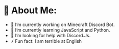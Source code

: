 # 💫 About Me:
- 🔭 I’m currently working on Minecraft Discord Bot.<br>
- 🌱 I’m currently learning JavaScript and Python.<br>
- 🤔 I’m looking for help with Discord.Js.<br>
- ⚡ Fun fact: I am terrible at English
